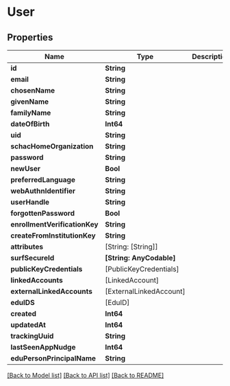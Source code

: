 # User

## Properties
Name | Type | Description | Notes
------------ | ------------- | ------------- | -------------
**id** | **String** |  | [optional] 
**email** | **String** |  | [optional] 
**chosenName** | **String** |  | [optional] 
**givenName** | **String** |  | [optional] 
**familyName** | **String** |  | [optional] 
**dateOfBirth** | **Int64** |  | [optional] 
**uid** | **String** |  | [optional] 
**schacHomeOrganization** | **String** |  | [optional] 
**password** | **String** |  | [optional] 
**newUser** | **Bool** |  | [optional] 
**preferredLanguage** | **String** |  | [optional] 
**webAuthnIdentifier** | **String** |  | [optional] 
**userHandle** | **String** |  | [optional] 
**forgottenPassword** | **Bool** |  | [optional] 
**enrollmentVerificationKey** | **String** |  | [optional] 
**createFromInstitutionKey** | **String** |  | [optional] 
**attributes** | [String: [String]] |  | [optional] 
**surfSecureId** | **[String: AnyCodable]** |  | [optional] 
**publicKeyCredentials** | [PublicKeyCredentials] |  | [optional] 
**linkedAccounts** | [LinkedAccount] |  | [optional] 
**externalLinkedAccounts** | [ExternalLinkedAccount] |  | [optional] 
**eduIDS** | [EduID] |  | [optional] 
**created** | **Int64** |  | [optional] 
**updatedAt** | **Int64** |  | [optional] 
**trackingUuid** | **String** |  | [optional] 
**lastSeenAppNudge** | **Int64** |  | [optional] 
**eduPersonPrincipalName** | **String** |  | [optional] 

[[Back to Model list]](../README.md#documentation-for-models) [[Back to API list]](../README.md#documentation-for-api-endpoints) [[Back to README]](../README.md)


